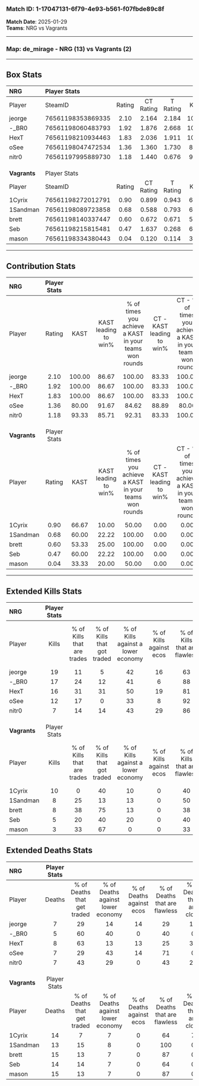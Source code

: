 ### Match ID: 1-17047131-6f79-4e93-b561-f07fbde89c8f  
**Match Date**: 2025-01-29  
**Teams**: NRG vs Vagrants  

---  

### **Map**: de_mirage - NRG (13) vs Vagrants (2)  
---  

## Box Stats  

| **NRG**      | Player Stats      |        |           |          |        |       |       |         |        |      |     |
| :- | :- | :-: | :-: | :-: | :-: | :-: | :-: | :-: | :-: | :-: | :-: |
| Player       | SteamID           | Rating | CT Rating | T Rating |  KAST  |  ADR  | Kills | Assists | Deaths | K/D  | HS% |
| jeorge       | 76561198353869335 |  2.10  |   2.164   |  2.184   | 100.00 | 126.4 |  19   |    8    |   7    | 2.71 | 42  |
| -_BR0        | 76561198060483793 |  1.92  |   1.876   |  2.668   | 100.00 | 95.3  |  17   |    4    |   5    | 3.40 | 64  |
| HexT         | 76561198210934463 |  1.83  |   2.036   |  1.911   | 100.00 | 115.9 |  16   |    5    |   8    | 2.00 | 68  |
| oSee         | 76561198047472534 |  1.36  |   1.360   |  1.730   | 80.00  | 68.1  |  12   |    8    |   7    | 1.71 | 16  |
| nitr0        | 76561197995889730 |  1.18  |   1.440   |  0.676   | 93.33  | 72.0  |   7   |    8    |   7    | 1.00 | 42  |
|              |                   |        |           |          |        |       |       |         |        |      |     |
|              |                   |        |           |          |        |       |       |         |        |      |     |
|              |                   |        |           |          |        |       |       |         |        |      |     |
| **Vagrants** | Player Stats      |        |           |          |        |       |       |         |        |      |     |
| Player       | SteamID           | Rating | CT Rating | T Rating |  KAST  |  ADR  | Kills | Assists | Deaths | K/D  | HS% |
| 1Cyrix       | 76561198272012791 |  0.90  |   0.899   |  0.943   | 66.67  | 85.0  |  10   |    0    |   14   | 0.71 | 40  |
| 1Sandman     | 76561198089723858 |  0.68  |   0.588   |  0.793   | 60.00  | 53.8  |   8   |    1    |   13   | 0.62 | 25  |
| brett        | 76561198140337447 |  0.60  |   0.672   |  0.671   | 53.33  | 67.0  |   8   |    1    |   15   | 0.53 | 75  |
| Seb          | 76561198215815481 |  0.47  |   1.637   |  0.268   | 60.00  | 50.1  |   5   |    3    |   14   | 0.36 | 40  |
| mason        | 76561198334380443 |  0.04  |   0.120   |  0.114   | 33.33  | 29.0  |   3   |    1    |   15   | 0.20 | 33  |
---  

## Contribution Stats  

| **NRG**      | Player Stats |        |                      |                                                        |                           |                                                             |                          |                                                            |
| :- | :-: | :-: | :-: | :-: | :-: | :-: | :-: | :-: |
| Player       |    Rating    |  KAST  | KAST leading to win% | % of times you achieve a KAST in your teams won rounds | CT - KAST leading to win% | CT - % of times you achieve a KAST in your teams won rounds | T - KAST leading to win% | T - % of times you achieve a KAST in your teams won rounds |
| jeorge       |     2.10     | 100.00 |        86.67         |                         100.00                         |           83.33           |                           100.00                            |          100.00          |                           100.00                           |
| -_BR0        |     1.92     | 100.00 |        86.67         |                         100.00                         |           83.33           |                           100.00                            |          100.00          |                           100.00                           |
| HexT         |     1.83     | 100.00 |        86.67         |                         100.00                         |           83.33           |                           100.00                            |          100.00          |                           100.00                           |
| oSee         |     1.36     | 80.00  |        91.67         |                         84.62                          |           88.89           |                            80.00                            |          100.00          |                           100.00                           |
| nitr0        |     1.18     | 93.33  |        85.71         |                         92.31                          |           83.33           |                           100.00                            |          100.00          |                           66.67                            |
|              |              |        |                      |                                                        |                           |                                                             |                          |                                                            |
|              |              |        |                      |                                                        |                           |                                                             |                          |                                                            |
|              |              |        |                      |                                                        |                           |                                                             |                          |                                                            |
| **Vagrants** | Player Stats |        |                      |                                                        |                           |                                                             |                          |                                                            |
| Player       |    Rating    |  KAST  | KAST leading to win% | % of times you achieve a KAST in your teams won rounds | CT - KAST leading to win% | CT - % of times you achieve a KAST in your teams won rounds | T - KAST leading to win% | T - % of times you achieve a KAST in your teams won rounds |
| 1Cyrix       |     0.90     | 66.67  |        10.00         |                         50.00                          |           0.00            |                            0.00                             |          12.50           |                           50.00                            |
| 1Sandman     |     0.68     | 60.00  |        22.22         |                         100.00                         |           0.00            |                            0.00                             |          28.57           |                           100.00                           |
| brett        |     0.60     | 53.33  |        25.00         |                         100.00                         |           0.00            |                            0.00                             |          33.33           |                           100.00                           |
| Seb          |     0.47     | 60.00  |        22.22         |                         100.00                         |           0.00            |                            0.00                             |          33.33           |                           100.00                           |
| mason        |     0.04     | 33.33  |        20.00         |                         50.00                          |           0.00            |                            0.00                             |          25.00           |                           50.00                            |
---  

## Extended Kills Stats  

| **NRG**      | Player Stats |                            |                            |                                    |                         |                              |                                 |                                       |                    |           |
| :- | :-: | :-: | :-: | :-: | :-: | :-: | :-: | :-: | :-: | :-: |
| Player       |    Kills     | % of Kills that are trades | % of Kills that got traded | % of Kills against a lower economy | % of Kills against ecos | % of Kills that are flawless | % of Kills that are close duels | % of Kills that are assisted by flash | Pistol Round Kills | AWP Kills |
| jeorge       |      19      |             11             |             5              |                 42                 |           16            |              63              |                5                |                  11                   |         4          |     0     |
| -_BR0        |      17      |             24             |             12             |                 41                 |            6            |              88              |                0                |                   6                   |         5          |     0     |
| HexT         |      16      |             31             |             31             |                 50                 |           19            |              81              |                0                |                  19                   |         1          |     0     |
| oSee         |      12      |             17             |             0              |                 33                 |            8            |              92              |                0                |                   8                   |         0          |     8     |
| nitr0        |      7       |             14             |             14             |                 43                 |           29            |              86              |                0                |                   0                   |         0          |     0     |
|              |              |                            |                            |                                    |                         |                              |                                 |                                       |                    |           |
|              |              |                            |                            |                                    |                         |                              |                                 |                                       |                    |           |
|              |              |                            |                            |                                    |                         |                              |                                 |                                       |                    |           |
| **Vagrants** | Player Stats |                            |                            |                                    |                         |                              |                                 |                                       |                    |           |
| Player       |    Kills     | % of Kills that are trades | % of Kills that got traded | % of Kills against a lower economy | % of Kills against ecos | % of Kills that are flawless | % of Kills that are close duels | % of Kills that are assisted by flash | Pistol Round Kills | AWP Kills |
| 1Cyrix       |      10      |             0              |             40             |                 10                 |            0            |              40              |               20                |                   0                   |         2          |     3     |
| 1Sandman     |      8       |             25             |             13             |                 13                 |            0            |              50              |               25                |                   0                   |         0          |     0     |
| brett        |      8       |             38             |             75             |                 13                 |            0            |              38              |                0                |                   0                   |         1          |     0     |
| Seb          |      5       |             20             |             40             |                 20                 |            0            |              40              |               20                |                   0                   |         1          |     0     |
| mason        |      3       |             33             |             67             |                 0                  |            0            |              33              |               33                |                   0                   |         0          |     0     |
## Extended Deaths Stats  

| **NRG**      | Player Stats |                             |                                   |                          |                               |                            |                           |               |
| :- | :-: | :-: | :-: | :-: | :-: | :-: | :-: | :-: |
| Player       |    Deaths    | % of Deaths that get traded | % of Deaths against lower economy | % of Deaths against ecos | % of Deaths that are flawless | % of Deaths that are close | % of Deaths while blinded | Deaths to AWP |
| jeorge       |      7       |             29              |                14                 |            14            |              29               |             14             |             0             |       0       |
| -_BR0        |      5       |             60              |                40                 |            0             |              40               |             0              |             0             |       1       |
| HexT         |      8       |             63              |                13                 |            13            |              25               |             38             |             0             |       1       |
| oSee         |      7       |             29              |                43                 |            14            |              71               |             0              |             0             |       1       |
| nitr0        |      7       |             43              |                29                 |            0             |              43               |             29             |             0             |       0       |
|              |              |                             |                                   |                          |                               |                            |                           |               |
|              |              |                             |                                   |                          |                               |                            |                           |               |
|              |              |                             |                                   |                          |                               |                            |                           |               |
| **Vagrants** | Player Stats |                             |                                   |                          |                               |                            |                           |               |
| Player       |    Deaths    | % of Deaths that get traded | % of Deaths against lower economy | % of Deaths against ecos | % of Deaths that are flawless | % of Deaths that are close | % of Deaths while blinded | Deaths to AWP |
| 1Cyrix       |      14      |              7              |                 7                 |            0             |              64               |             7              |             0             |       2       |
| 1Sandman     |      13      |             15              |                 8                 |            0             |              100              |             0              |             8             |       0       |
| brett        |      15      |             13              |                 7                 |            0             |              87               |             0              |            27             |       2       |
| Seb          |      14      |             14              |                 7                 |            0             |              64               |             0              |             7             |       1       |
| mason        |      15      |             13              |                 7                 |            0             |              87               |             0              |             7             |       3       |
